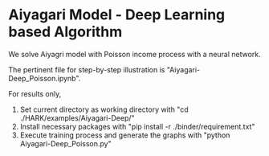 # Aiyagari Model - Deep Learning based Algorithm

We solve Aiyagri model with Poisson income process with a neural network. 

The pertinent file for step-by-step illustration is "Aiyagari-Deep_Poisson.ipynb".

For results only, 
1. Set current directory as working directory with "cd ./HARK/examples/Aiyagari-Deep/"
2. Install necessary packages with "pip install -r ./binder/requirement.txt" 
3. Execute training process and generate the graphs with "python Aiyagari-Deep_Poisson.py"